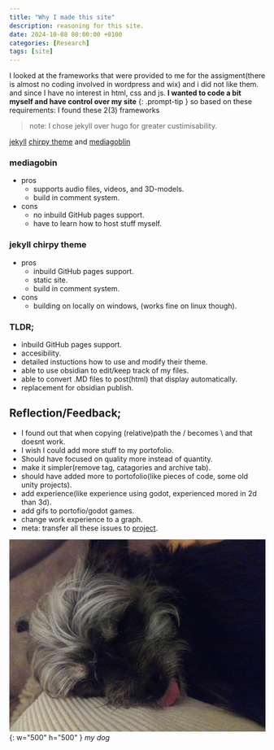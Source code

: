 ```yaml
---
title: "Why I made this site"
description: reasoning for this site.
date: 2024-10-08 00:00:00 +0100
categories: [Research]
tags: [site]
---
```

I looked at the frameworks that were provided to me for the assigment(there is almost no coding involved in wordpress and wix) and i did not like them. 
and since I have no interest in html, css and js.
**I wanted to code a bit myself and have control over my site**
{: .prompt-tip }
so based on these requirements:
I found these 2(3) frameworks
>note: I chose jekyll over hugo for greater custimisability.


[jekyll](https://jekyllrb.com/) [chirpy theme](https://chirpy.cotes.page/) and [mediagoblin](https://mediagoblin.org/)

### mediagobin
- pros
    - supports audio files, videos, and 3D-models.
    - build in comment system.
- cons
    - no inbuild GitHub pages support.
    - have to learn how to host stuff myself.

### jekyll chirpy theme
- pros
    - inbuild GitHub pages support.
    - static site.
    - build in comment system.
- cons 
    - building on locally on windows, (works fine on linux though).


### TLDR;
- inbuild GitHub pages support. 
- accesibility.
- detailed instuctions how to use and modify their theme.
- able to use obsidian to edit/keep track of my files.
- able to convert .MD files to post(html) that display automatically.
- replacement for obsidian publish.

## Reflection/Feedback;
- I found out that when copying (relative)path the / becomes \ and that doesnt work.
- I wish I could add more stuff to my portofolio.
- Should have focused on quality more instead of quantity.
- make it simpler(remove tag, catagories and archive tab).
- should have added more to portofolio(like pieces of code, some old unity projects).
- add experience(like experience using godot, experienced mored in 2d than 3d).
- add gifs to portofio/godot games.
- change work experience to a graph.
- meta: transfer all these issues to [project](https://github.com/users/DeanLemans/projects/3).

![dog3](assets/img/personal/dog3.jpg){: w="500" h="500" }
_my dog_